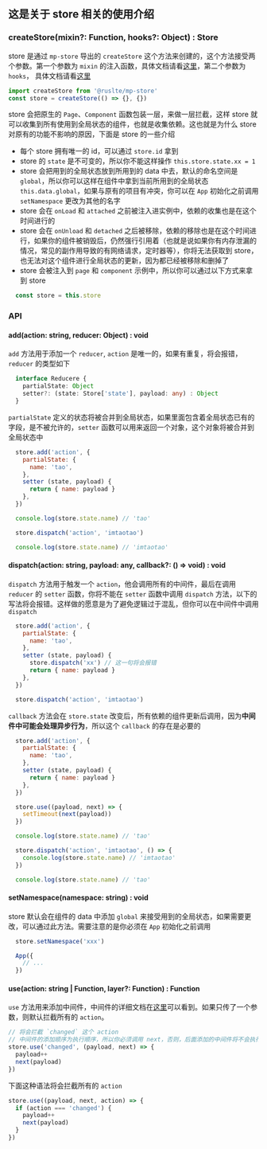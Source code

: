 ## 这是关于 store 相关的使用介绍

### createStore(mixin?: Function, hooks?: Object) : Store
store 是通过 `mp-store` 导出的 `createStore` 这个方法来创建的，这个方法接受两个参数。第一个参数为 `mixin` 的注入函数，具体文档请看[这里](./mixin.md)，第二个参数为 `hooks`， 具体文档请看[这里](./hooks.md)
```js
import createStore from '@ruslte/mp-store'
const store = createStore(() => {}, {})
```

store 会把原生的 `Page`、`Component` 函数包装一层，来做一层拦截，这样 store 就可以收集到所有使用到全局状态的组件，也就是收集依赖。这也就是为什么 store 对原有的功能不影响的原因，下面是 store 的一些介绍

+ 每个 store 拥有唯一的 id，可以通过 `store.id` 拿到
+ store 的 `state` 是不可变的，所以你不能这样操作 `this.store.state.xx = 1`
+ store 会把用到的全局状态放到所用到的 data 中去，默认的命名空间是 `global`，所以你可以这样在组件中拿到当前所用到的全局状态 `this.data.global`，如果与原有的项目有冲突，你可以在 `App` 初始化之前调用 `setNamespace` 更改为其他的名字
+ store 会在 `onLoad` 和 `attached` 之前被注入进实例中，依赖的收集也是在这个时间进行的
+ store 会在 `onUnload` 和 `detached` 之后被移除，依赖的移除也是在这个时间进行，如果你的组件被销毁后，仍然强行引用着（也就是说如果你有内存泄漏的情况，常见的副作用导致的有网络请求，定时器等），你将无法获取到 store，也无法对这个组件进行全局状态的更新，因为都已经被移除和删掉了
+ store 会被注入到 `page` 和 `component` 示例中，所以你可以通过以下方式来拿到 store
```js
  const store = this.store
```

### API
#### add(action: string, reducer: Object) : void
`add` 方法用于添加一个 `reducer`, `action` 是唯一的，如果有重复，将会报错，`reducer` 的类型如下
```ts
  interface Reducere {
    partialState: Object
    setter?: (state: Store['state'], payload: any) : Object
  }
```
`partialState` 定义的状态将被合并到全局状态，如果里面包含着全局状态已有的字段，是不被允许的，`setter` 函数可以用来返回一个对象，这个对象将被合并到全局状态中

```js
  store.add('action', {
    partialState: {
      name: 'tao',
    },
    setter (state, payload) {
      return { name: payload }
    },
  })

  console.log(store.state.name) // 'tao'

  store.dispatch('action', 'imtaotao')

  console.log(store.state.name) // 'imtaotao'
```

#### dispatch(action: string, payload: any, callback?: () => void) : void
`dispatch` 方法用于触发一个 `action`，他会调用所有的中间件，最后在调用 `reducer` 的 `setter` 函数，你将不能在 `setter` 函数中调用 `dispatch` 方法，以下的写法将会报错。这样做的愿意是为了避免逻辑过于混乱，但你可以在中间件中调用 `dispatch`
```js
  store.add('action', {
    partialState: {
      name: 'tao',
    },
    setter (state, payload) {
      store.dispatch('xx') // 这一句将会报错
      return { name: payload }
    },
  })

  store.dispatch('action', 'imtaotao')
```

`callback` 方法会在 `store.state` 改变后，所有依赖的组件更新后调用，因为**中间件中可能会处理异步行为**，所以这个 `callback` 的存在是必要的
```js
  store.add('action', {
    partialState: {
      name: 'tao',
    },
    setter (state, payload) {
      return { name: payload }
    },
  })

  store.use((payload, next) => {
    setTimeout(next(payload))
  })

  console.log(store.state.name) // 'tao'

  store.dispatch('action', 'imtaotao', () => {
    console.log(store.state.name) // 'imtaotao'
  })

  console.log(store.state.name) // 'tao'
```

#### setNamespace(namespace: string) : void
store 默认会在组件的 data 中添加 `global` 来接受用到的全局状态，如果需要更改，可以通过此方法。需要注意的是你必须在 `App` 初始化之前调用
```js
  store.setNamespace('xxx')

  App({
    // ...
  })
``` 

#### use(action: string | Function, layer?: Function) : Function
`use` 方法用来添加中间件，中间件的详细文档在[这里](./middleware.md)可以看到。如果只传了一个参数，则默认拦截所有的 `action`。
```js
// 将会拦截 `changed` 这个 action
// 中间件的添加顺序为执行顺序，所以你必须调用 next，否则，后面添加的中间件将不会执行
store.use('changed', (payload, next) => {
  payload++
  next(payload)
})
```

下面这种语法将会拦截所有的 `action`
```js
store.use((payload, next, action) => {
  if (action === 'changed') {
    payload++
    next(payload)
  }
})
```